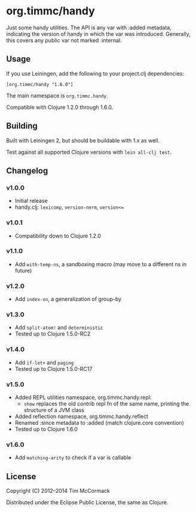 # org.timmc/handy

Just some handy utilities. The API is any var with :added metadata,
indicating the version of handy in which the var was introduced.
Generally, this covers any public var not marked :internal.

## Usage

If you use Leiningen, add the following to your project.clj dependencies:

`[org.timmc/handy "1.6.0"]`

The main namespace is `org.timmc.handy`.

Compatible with Clojure 1.2.0 through 1.6.0.

## Building

Built with Leiningen 2, but should be buildable with 1.x as well.

Test against all supported Clojure versions with `lein all-clj test`.

## Changelog

### v1.0.0
* Initial release
* handy.clj: `lexicomp`, `version-norm`, `version<=`

### v1.0.1
* Compatibility down to Clojure 1.2.0

### v1.1.0
* Add `with-temp-ns`, a sandboxing macro (may move to a different ns in future)

### v1.2.0
* Add `index-on`, a generalization of group-by

### v1.3.0
* Add `split-atom!` and `deterministic`
* Tested up to Clojure 1.5.0-RC2

### v1.4.0
* Add `if-let+` and `paging`
* Tested up to Clojure 1.5.0-RC17

### v1.5.0
* Added REPL utilities namespace, org.timmc.handy.repl:
    * `show` replaces the old contrib repl fn of the same name,
      printing the structure of a JVM class
* Added reflection namespace, org.timmc.handy.reflect
* Renamed :since metadata to :added (match clojure.core convention)
* Tested up to Clojure 1.6.0

### v1.6.0
* Add `matching-arity` to check if a var is callable

## License

Copyright (C) 2012–2014 Tim McCormack

Distributed under the Eclipse Public License, the same as Clojure.
